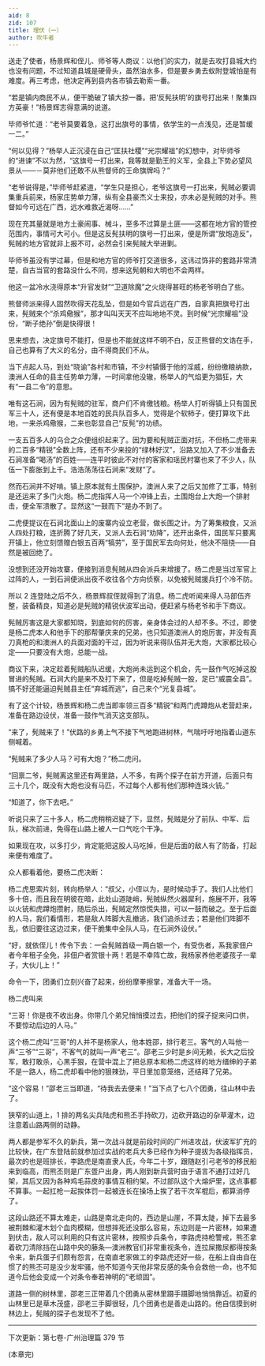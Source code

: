 ```yaml
---
aid: 8
zid: 107
title: 埋伏（一）
author: 吹牛者
---
```


送走了使者，杨景辉和侄儿、师爷等人商议：以他们的实力，就是去攻打县城大约也没有问题，不过知道县城是硬骨头，虽然油水多，但是要乡勇去蚁附登城怕是有难度。再三考虑，他决定再到县内各市镇去勒索一番。

“若是镇内商民不从，便干脆破了镇大掠一番。把‘反髡扶明’的旗号打出来！聚集四方英豪！”杨景辉志得意满的说道。

毕师爷忙道：“老爷莫要着急，这打出旗号的事情，依学生的一点浅见，还是暂缓一二。”

“何以见得？”杨举人正沉浸在自己“匡扶社稷”“光宗耀祖”的幻想中，对毕师爷的“进谏”不以为然，“这旗号一打出来，我等就是勤王的义军，全县上下势必望风景从――－莫非他们还敢不从熊督师的王命旗牌吗？”

“老爷说得是，”毕师爷赶紧道，“学生只是担心，老爷这旗号一打出来，髡贼必要调集重兵前来，杨家庄势单力薄，纵有全县豪杰义士来投，亦未必是髡贼的对手。熊督如今可远在广西，远水难救近渴呀……”

现在充其量就是地方土豪闹事、械斗，至多不过算是土匪――这都在地方官的管控范围内，事情可大可小。但是这反髡扶明的旗号一打出来，便是所谓“放炮造反”，髡贼的地方官就非上报不可，必然会引来髡贼大举进剿。

毕师爷虽没有学过幕，但是和地方官的师爷打交道很多，这讳过饰非的套路非常清楚，自古当官的套路没什么不同，想来这髡朝和大明也不会两样。

他这一盆冷水浇得原本“升官发财”“卫道除魔”之火烧得甚旺的杨老爷明白了些。

熊督师派来得人固然吹得天花乱坠，但是如今官兵远在广西，自家真把旗号打出来，髡贼来个“杀鸡儆猴”，那才叫叫天天不应叫地地不灵。到时候“光宗耀祖”没份，“断子绝孙”倒是快得很！

思来想去，决定旗号不能打，但是也不能就这样不明不白，反正熊督的文诰在手，自己也算有了大义的名分，由不得商民们不从。

当下点起人马，到处“晓谕”各村和市镇，不少村镇慑于他的淫威，纷纷缴粮纳款，澳洲人任命的县主任势单力薄，一时间拿他没辙，杨举人的气焰更为猖狂，大有“一县二令”的意思。

唯有这石涧，因为有髡贼的驻军，商户们不肯缴钱粮。杨举人打听得镇上只有国民军三十人，还有便是本地百姓的民兵队百多人，觉得是个软柿子，便打算攻下此地，一来杀鸡儆猴，二来也彰显自己“反髡”的功绩。

一支五百多人的乌合之众便组织起来了。因为要和髡贼正面对抗，不但杨二虎带来的二百多“精锐”全数上阵，还有不少来投的“绿林好汉”，沿路又加入了不少准备去石涧准备“喝汤”的百姓――连平时彼此不对付的客家和瑶民村寨也来了不少人，队伍一下膨胀到上千。浩浩荡荡往石涧来“发财”了。

然而石涧并不好啃。镇上原本就有土围保护，澳洲人来了之后又加修了工事，特别是还运来了多门火炮。杨二虎指挥人马一个冲锋上去，土围炮台上大炮一个排射击，便全军溃散了。显然这“一鼓而下”是办不到了。

二虎便提议在石涧北面山上的废寨内设立老营，做长围之计。为了筹集粮食，又派人四处打粮，连折腾了好几天，又派人去石涧“劝降”，还开出条件，国民军只要离开镇上，他立刻馈赠白银五百两“犒劳”，至于国民军去向何处，他决不阻挠――自然是被回绝了。

没想到还没开始攻寨，便接到消息髡贼从四会派兵来增援了。杨二虎是当过军官上过阵的人，一到石涧便派出夜不收往各个方向侦察，以免被髡贼援兵打个冷不防。

所以 2 连登陆之后不久，杨景辉叔侄就得到了消息。杨二虎听闻来得人马部伍齐整，装备精良，知道必是髡贼的精锐伏波军出动，便赶紧与杨老爷和手下商议。

髡贼厉害这是大家都知晓，到底如何的厉害，亲身体会过的人却不多。不过，即使是杨二虎本人和他手下的那帮肇庆来的兄弟，也只知道澳洲人的炮厉害，并没有真刀真枪的和澳洲人的兵面对面的干过，因为听说来得队伍并无大炮，大家都比较心定――只要没有大炮，总能一战。

商议下来，决定趁着髡贼船队迟缓，大炮尚未运到这个机会，先一鼓作气吃掉这股冒进的髡贼。石涧大约是来不及打下来了，但是吃掉髡贼一股，足已“威震全县”。搞不好还能逼迫髡贼县主任“弃城而逃”，自己来个“光复县城”。

有了这个计较，杨景辉和杨二虎当即率领三百多“精锐”和两门虎蹲炮从老营赶来，准备在路边设伏，准备一鼓作气消灭这支部队。

“来了，髡贼来了！”伏路的乡勇上气不接下气地跑进树林，气喘吁吁地指着山道东侧喊着。

“髡贼来了多少人马？可有大炮？”杨二虎问。

“回禀二爷，髡贼离这里还有两里路，人不多，有两个探子在前方开道，后面只有三十几个，既没有大炮也没有马匹，不过每个人都有他们那种连珠火铳。”

“知道了，你下去吧。”

听说只来了三十多人，杨二虎稍稍迟疑了下，显然，髡贼是分了前队、中军、后队，梯次前进，免得在山路上被人一口气吃个干净。

如果现在攻，以多打少，肯定能把这股人马吃掉，但是后面的敌人有了防备，打起来便有难度了。

众人都看着他，要杨二虎决断：

杨二虎思索片刻，转向杨举人：“叔父，小侄以为，是时候动手了。我们人比他们多十倍，而且我在明彼在暗，此处山道陡峭，髡贼纵然火器犀利，施展不开，我等以火铳和虎蹲炮攒射，随后杀出，髡贼定然惊慌失措，可以一鼓而破之。至于后面的人马，我们看情形，若是敌人阵脚大乱撤逃，我们追杀过去；若是他们阵脚不乱，依旧要往这边过来，便干脆集中全队人马，在石涧外设伏。”

“好，就依侄儿！传令下去：一会髡贼首级一两白银一个，有受伤者，系我家佃户者今年租子全免，非佃户者赏银十两！若是不幸阵亡故，我杨家养他老婆孩子一辈子，大伙儿上！”

命令一下，团勇们立刻兴奋了起来，纷纷摩拳擦掌，准备大干一场。

杨二虎叫来

“三哥！你是夜不收出身。你带几个弟兄悄悄摸过去，把他们的探子捉来问口供，不要惊动后边的人马。”

这个杨二虎叫“三哥”的人并不是杨家人，他本姓邵，排行老三。客气的人叫他一声“三爷”“三哥”，不客气的就叫一声“老三”。邵老三少时是乡间无赖，长大之后投军，敢打敢杀，心黑手狠，在营中混上了把总原本和杨二虎这样的地方缙绅的子弟不是一路人，杨二虎却看中他的狠辣劲，平日里加意笼络，还结拜了兄弟。

“这个容易！”邵老三当即道，“待我去去便来！”当下点了七八个团勇，往山林中去了。

狭窄的山道上，1 排的两名尖兵陆虎和熊丕手持砍刀，边砍开路边的杂草灌木，边注意着山路两侧的动静。

两人都是参军不久的新兵，第一次战斗就是前段时间的广州进攻战，伏波军扩充的比较快，在广东登陆前就参加过实战的老兵大多已经作为种子提拔为各级指挥员，最次的也是班排长，李路虎是南直隶人氏，今年二十岁，跟随赵引弓老爷的移民船来到临高，而熊丕则是广东疍户出身，两人刚到新兵营时由于语言不通打过好几架，其后又因为各种鸡毛蒜皮的事情互相约架。不过部队这个大熔炉里，这点事都不算事。一起扛枪一起挨体罚一起被连长在操场上挨了若干次军棍后，都算消停了。

这段山路还不算太难走，山路是南北走向的，西边是山崖，不算太陡，掉下去最多被荆棘和灌木划个血肉模糊，但想摔死还没那么容易，东边则是一片密林，如果遭到伏击，敌人可以利用的只有这片密林，按照步兵条令，李路虎持枪警戒，熊丕拿着砍刀清除挡在山路中央的藤条—澳洲教官们非常重视条令，连拉屎撒尿都得按条令来，新兵蛋子们颇有怨言，在南直老家做工的李路虎还好一些，在船上自由自在惯了的熊丕可是没少发牢骚，他不知道今天他非常反感的条令会救他一命，也不知道今后他会变成一个对条令奉若神明的“老顽固”。

道路一侧的树林里，邵老三正带着几个团勇从密林里蹑手蹑脚地悄悄靠近。初夏的山林里已是草木茂盛，邵老三手脚很轻，几个团勇也是善走山路的。他自信摸到树林边上，髡贼的探子也发现不了他。

---

下次更新：第七卷-广州治理篇 379 节

(本章完)
